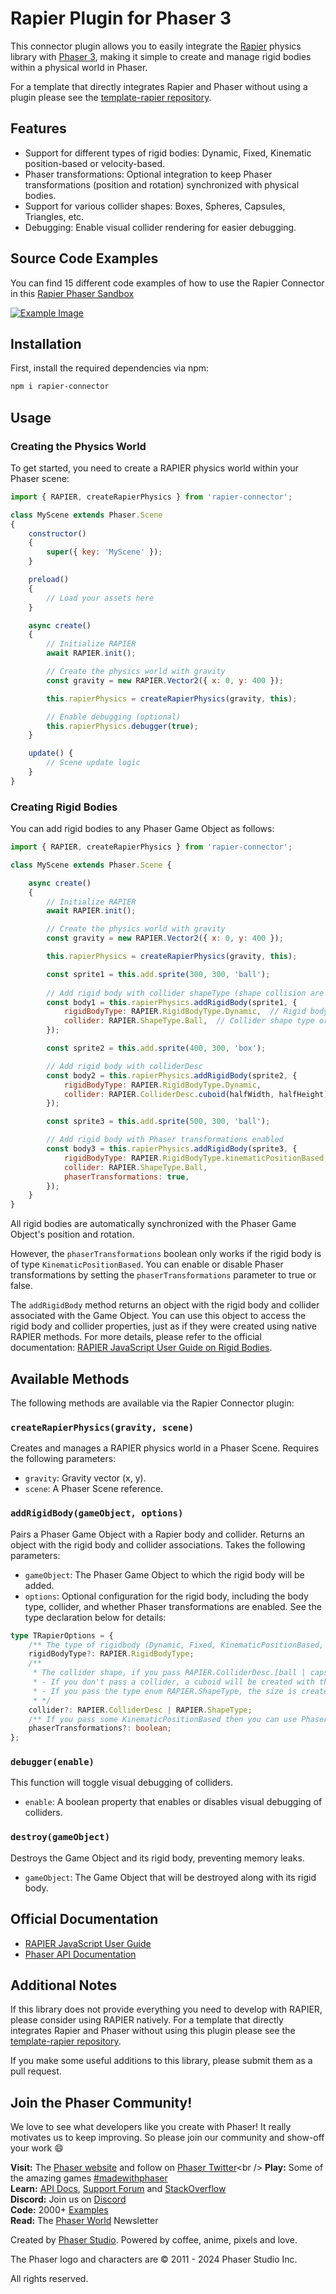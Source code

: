 # Rapier Plugin for Phaser 3

This connector plugin allows you to easily integrate the [Rapier](https://rapier.rs) physics library with [Phaser 3](https://phaser.io), making it simple to create and manage rigid bodies within a physical world in Phaser.

For a template that directly integrates Rapier and Phaser without using a plugin please see the [template-rapier repository](https://github.com/phaserjs/template-rapier).

## Features

- Support for different types of rigid bodies: Dynamic, Fixed, Kinematic position-based or velocity-based.
- Phaser transformations: Optional integration to keep Phaser transformations (position and rotation) synchronized with physical bodies.
- Support for various collider shapes: Boxes, Spheres, Capsules, Triangles, etc.
- Debugging: Enable visual collider rendering for easier debugging.

## Source Code Examples

You can find 15 different code examples of how to use the Rapier Connector in this [Rapier Phaser Sandbox](https://phaser.io/sandbox/full/GcQ31KLH)

[![Example Image](https://raw.githubusercontent.com/phaserjs/rapier-connector/main/examples.png)](https://phaser.io/sandbox/full/GcQ31KLH)

## Installation

First, install the required dependencies via npm:

```bash
npm i rapier-connector
```

## Usage

### Creating the Physics World

To get started, you need to create a RAPIER physics world within your Phaser scene:

```js
import { RAPIER, createRapierPhysics } from 'rapier-connector';

class MyScene extends Phaser.Scene
{
    constructor()
    {
        super({ key: 'MyScene' });
    }

    preload()
    {
        // Load your assets here
    }

    async create()
    {
        // Initialize RAPIER
        await RAPIER.init();

        // Create the physics world with gravity
        const gravity = new RAPIER.Vector2({ x: 0, y: 400 });

        this.rapierPhysics = createRapierPhysics(gravity, this);

        // Enable debugging (optional)
        this.rapierPhysics.debugger(true);
    }

    update() {
        // Scene update logic
    }
}
```

### Creating Rigid Bodies

You can add rigid bodies to any Phaser Game Object as follows:

```js
import { RAPIER, createRapierPhysics } from 'rapier-connector';

class MyScene extends Phaser.Scene {

    async create()
    {
        // Initialize RAPIER
        await RAPIER.init();

        // Create the physics world with gravity
        const gravity = new RAPIER.Vector2({ x: 0, y: 400 });

        this.rapierPhysics = createRapierPhysics(gravity, this);

        const sprite1 = this.add.sprite(300, 300, 'ball');
        
        // Add rigid body with collider shapeType (shape collision are automatically created with the same size as the game object)
        const body1 = this.rapierPhysics.addRigidBody(sprite1, {
            rigidBodyType: RAPIER.RigidBodyType.Dynamic,  // Rigid body type [fixed | dynamic | kinematicVelocityBased | kinematicPositionBased]
            collider: RAPIER.ShapeType.Ball,  // Collider shape type or colliderDesc
        });

        const sprite2 = this.add.sprite(400, 300, 'box');

        // Add rigid body with colliderDesc
        const body2 = this.rapierPhysics.addRigidBody(sprite2, {
            rigidBodyType: RAPIER.RigidBodyType.Dynamic,
            collider: RAPIER.ColliderDesc.cuboid(halfWidth, halfHeight),  // Custom collider shape
        });

        const sprite3 = this.add.sprite(500, 300, 'ball');

        // Add rigid body with Phaser transformations enabled
        const body3 = this.rapierPhysics.addRigidBody(sprite3, {
            rigidBodyType: RAPIER.RigidBodyType.kinematicPositionBased,
            collider: RAPIER.ShapeType.Ball,
            phaserTransformations: true,
        });
    }
}
```

All rigid bodies are automatically synchronized with the Phaser Game Object's position and rotation.

However, the `phaserTransformations` boolean only works if the rigid body is of type `KinematicPositionBased`. You can enable or disable Phaser transformations by setting the `phaserTransformations` parameter to true or false.

The `addRigidBody` method returns an object with the rigid body and collider associated with the Game Object. You can use this object to access the rigid body and collider properties, just as if they were created using native RAPIER methods. For more details, please refer to the official documentation: [RAPIER JavaScript User Guide on Rigid Bodies](https://rapier.rs/docs/user_guides/javascript/rigid_bodies).

## Available Methods

The following methods are available via the Rapier Connector plugin:

### `createRapierPhysics(gravity, scene)`  

Creates and manages a RAPIER physics world in a Phaser Scene. Requires the following parameters:

- `gravity`: Gravity vector (x, y).
- `scene`: A Phaser Scene reference.

### `addRigidBody(gameObject, options)`

Pairs a Phaser Game Object with a Rapier body and collider. Returns an object with the rigid body and collider associations. Takes the following parameters:

- `gameObject`: The Phaser Game Object to which the rigid body will be added.
- `options`: Optional configuration for the rigid body, including the body type, collider, and whether Phaser transformations are enabled. See the type declaration below for details:

```ts
type TRapierOptions = {
    /** The type of rigidbody (Dynamic, Fixed, KinematicPositionBased, KinematicVelocityBased) */
    rigidBodyType?: RAPIER.RigidBodyType;
    /**
     * The collider shape, if you pass RAPIER.ColliderDesc.[ball | capsule | cuboid | ...] you need pass the shape size example: RAPIER.ColliderDesc.ball(1.5)
     * - If you don't pass a collider, a cuboid will be created with the dimensions of the game object.
     * - If you pass the type enum RAPIER.ShapeType, the size is created with the dimensions of the object.
     * */
    collider?: RAPIER.ColliderDesc | RAPIER.ShapeType;
    /** If you pass some KinematicPositionBased then you can use Phaser's transformations. NOTE: Phaser transformations are only available for KinematicPositionBased rigid bodies. Scale is not supported please do it manually  */
    phaserTransformations?: boolean;
};
```

### `debugger(enable)`   

This function will toggle visual debugging of colliders.

- `enable`: A boolean property that enables or disables visual debugging of colliders.

### `destroy(gameObject)`

Destroys the Game Object and its rigid body, preventing memory leaks.

- `gameObject`: The Game Object that will be destroyed along with its rigid body.

## Official Documentation

- [RAPIER JavaScript User Guide](https://rapier.rs/docs/user_guides/javascript/getting_started_js)
- [Phaser API Documentation](https://newdocs.phaser.io)

## Additional Notes

If this library does not provide everything you need to develop with RAPIER, please consider using RAPIER natively. For a template that directly integrates Rapier and Phaser without using this plugin please see the [template-rapier repository](https://github.com/phaserjs/template-rapier).

If you make some useful additions to this library, please submit them as a pull request.

## Join the Phaser Community!

We love to see what developers like you create with Phaser! It really motivates us to keep improving. So please join our community and show-off your work 😄

**Visit:** The [Phaser website](https://phaser.io) and follow on [Phaser Twitter](https://twitter.com/phaser_)<br />
**Play:** Some of the amazing games [#madewithphaser](https://twitter.com/search?q=%23madewithphaser&src=typed_query&f=live)<br />
**Learn:** [API Docs](https://newdocs.phaser.io), [Support Forum](https://phaser.discourse.group/) and [StackOverflow](https://stackoverflow.com/questions/tagged/phaser-framework)<br />
**Discord:** Join us on [Discord](https://discord.gg/phaser)<br />
**Code:** 2000+ [Examples](https://labs.phaser.io)<br />
**Read:** The [Phaser World](https://phaser.io/community/newsletter) Newsletter<br />

Created by [Phaser Studio](mailto:support@phaser.io). Powered by coffee, anime, pixels and love.

The Phaser logo and characters are &copy; 2011 - 2024 Phaser Studio Inc.

All rights reserved.
